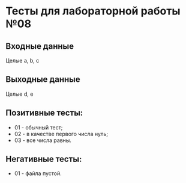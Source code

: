 # Тесты для лабораторной работы №08
## Входные данные
Целые a, b, c
## Выходные данные
Целые d, e
## Позитивные тесты:
- 01 - обычный тест;
- 02 - в качестве первого числа нуль;
- 03 - все числа равны.
## Негативные тесты:
- 01 - файла пустой.